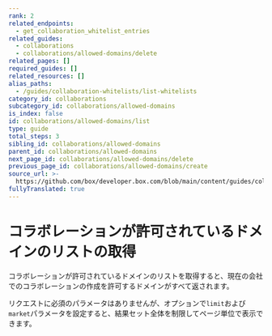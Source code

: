 ```yaml
---
rank: 2
related_endpoints:
  - get_collaboration_whitelist_entries
related_guides:
  - collaborations
  - collaborations/allowed-domains/delete
related_pages: []
required_guides: []
related_resources: []
alias_paths:
  - /guides/collaboration-whitelists/list-whitelists
category_id: collaborations
subcategory_id: collaborations/allowed-domains
is_index: false
id: collaborations/allowed-domains/list
type: guide
total_steps: 3
sibling_id: collaborations/allowed-domains
parent_id: collaborations/allowed-domains
next_page_id: collaborations/allowed-domains/delete
previous_page_id: collaborations/allowed-domains/create
source_url: >-
  https://github.com/box/developer.box.com/blob/main/content/guides/collaborations/allowed-domains/list.md
fullyTranslated: true
---
```

# コラボレーションが許可されているドメインのリストの取得

コラボレーションが許可されているドメインのリストを取得すると、現在の会社でのコラボレーションの作成を許可するドメインがすべて返されます。

リクエストに必須のパラメータはありませんが、オプションで`limit`および`market`パラメータを設定すると、結果セット全体を制限してページ単位で表示できます。

<Samples id="get_collaboration_whitelist_entries">

</Samples>